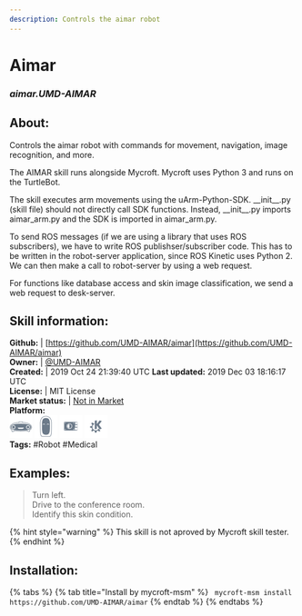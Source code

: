 ```yaml
---    
description: Controls the aimar robot  
---    
```

# Aimar  
### _aimar.UMD-AIMAR_  
## About:  
Controls the aimar robot with commands for movement, navigation, image recognition, and more.

The AIMAR skill runs alongside Mycroft. Mycroft uses Python 3 and runs on the TurtleBot.

The skill executes arm movements using the uArm-Python-SDK. \_\_init\_\_.py (skill file) should not directly call SDK functions.
Instead, \_\_init\_\_.py imports aimar_arm.py and the SDK is imported in aimar_arm.py.

To send ROS messages (if we are using a library that uses ROS subscribers), we have to write ROS publishser/subscriber code.
This has to be written in the robot-server application, since ROS Kinetic uses Python 2.
We can then make a call to robot-server by using a web request.

For functions like database access and skin image classification, we send a web request to desk-server.

## Skill information:  
**Github:** | [https://github.com/UMD-AIMAR/aimar](https://github.com/UMD-AIMAR/aimar)  
**Owner:** | [@UMD-AIMAR](https://github.com/UMD-AIMAR)  
**Created:** | 2019 Oct 24 21:39:40 UTC  **Last updated:** 2019 Dec 03 18:16:17 UTC  
**License:** | MIT License  
**Market status:** | [Not in Market](https://market.mycroft.ai/skill/)  
**Platform:**  
 ![](../.gitbook/assets/mark-1-icon.png)  ![](../.gitbook/assets/mark-2-icon.png)  ![](../.gitbook/assets/picroft-icon.png)  ![](../.gitbook/assets/kde.png)   
**Tags:** \#Robot \#Medical   
## Examples:  
> Turn left.  
> Drive to the conference room.  
> Identify this skin condition.  
  
{% hint style="warning" %}
This skill is not aproved by Mycroft skill tester.
{% endhint %}
    
## Installation:  
{% tabs %}
{% tab title="Install by mycroft-msm" %}
``` mycroft-msm install https://github.com/UMD-AIMAR/aimar```
{% endtab %}
  {% endtabs %}
  